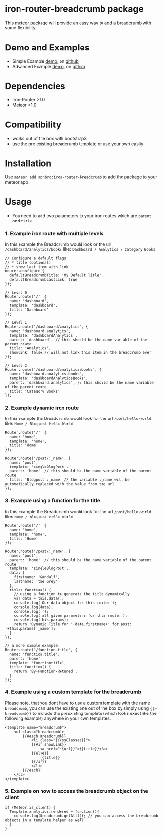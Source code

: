 iron-router-breadcrumb package
==============================

This [meteor package](http://atmospherejs.com/monbro/iron-router-breadcrumb) will provide an easy way to add a breadcrumb with some flexibility

# Demo and Examples

* Simple Example [demo](http://meteor-breadcrumb-plugin-simple-example.meteor.com), on [github](https://github.com/monbro/meteor-breadcrumb-plugin/tree/master/examples/simple)
* Advanced Example [demo](http://meteor-breadcrumb-plugin-advanced-example.meteor.com), on [github](https://github.com/monbro/meteor-breadcrumb-plugin/tree/master/examples/advanced)

# Dependencies

* Iron-Router >1.0
* Meteor >1.0

# Compatibility

* works out of the box with bootstrap3
* use the pre existing breadcrumb template or use your own easily

# Installation

Use `meteor add monbro:iron-router-breadcrumb` to add the package to your meteor app

# Usage

* You need to add two parameters to your iron routes which are `parent` and `title`

### 1. Example iron route with multiple levels

In this example the Breadcrumb would look or the url `/dashboard/analytics/books` like: `Dashboard / Analytics / Category Books`

```
// Configure a default flags
// * title (optional)
// * show last item with link
Router.configure({
  defaultBreadcrumbTitle: 'My Default Title',
  defaultBreadcrumbLastLink: true
});

// Level 0
Router.route('/', {
  name: 'dashboard',
  template: 'dashboard',
  title: 'Dashboard'
});

// Level 1
Router.route('/dashboard/analytics', {
  name: 'dashboard.analytics',
  template: 'dashboardAnalytics',
  parent: 'dashboard', // this should be the name variable of the parent route
  title: 'Analytics',
  showLink: false // will not link this item in the breadcrumb ever
});

// Level 2
Router.route('/dashboard/analytics/books', {
  name: 'dashboard.analytics.books',
  template: 'dashboardAnalyticsBooks',
  parent: 'dashboard.analytics', // this should be the name variable of the parent route
  title: 'Category Books'
});
```

### 2. Example dynamic iron route

In this example the Breadcrumb would look for the url `/post/hello-world` like: `Home / Blogpost Hello-World`

```
Router.route('/', {
  name: 'home',
  template: 'home',
  title: 'Home'
});

Router.route('/post/:_name', {
  name: 'post',
  template: 'singleBlogPost',
  parent: 'home', // this should be the name variable of the parent route
  title: 'Blogpost :_name' // the variable :_name will be automatically replaced with the value from the url
});
```

### 3. Example using a function for the title

In this example the Breadcrumb would look for the url `/post/hello-world` like: `Home / Blogpost Hello-World`

```
Router.route('/', {
  name: 'home',
  template: 'home',
  title: 'Home'
});

Router.route('/post/:_name', {
  name: 'post',
  parent: 'home', // this should be the name variable of the parent route
  template: 'singleBlogPost',
  data: {
    firstname: 'Gandalf',
    lastname: 'the Grey'
  },
  title: function() {
    // using a function to generate the title dynamically
    var data = this.data();
    console.log('Our data object for this route:');
    console.log(data);
    console.log('');
    console.log('all given parameters for this route:');
    console.log(this.params);
    return 'Dynamic Title for '+data.firstname+' for post: '+this.params['_name'];
  }
});

// a more simple example
Router.route('/function-title', {
  name: 'function.title',
  parent: 'home',
  template: 'functiontitle',
  title: function() {
    return 'By-Function-Retuned';
  }
});
```

### 4. Example using a custom template for the breadcrumb

Please note, that you dont have to use a custom template with the name `breadcrumb`, you can use the existing one out of the box by simply using `{{> breadcrumb}}` to include the preexisting template (which looks exact like the following example) anywhere in your own templates.

```
<template name="breadcrumb">
    <ol class="breadcrumb">
        {{#each Breadcrumb}}
            <li class="{{cssClasses}}">
            {{#if showLink}}
                <a href="{{url}}">{{title}}</a>
            {{else}}
                {{title}}
            {{/if}}
            </li>
        {{/each}}
    </ol>
</template>
```

### 5. Example on how to access the breadcrumb object on the client

```
if (Meteor.is_client) {
  Template.analytics.rendered = function(){
    console.log(Breadcrumb.getAll()); // you can access the breadcrumb objects in a template helper as well
  }
}
```
